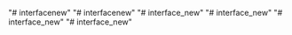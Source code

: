 "# interfacenew" 
"# interfacenew" 
"# interface_new" 
"# interface_new" 
"# interface_new" 
"# interface_new" 
